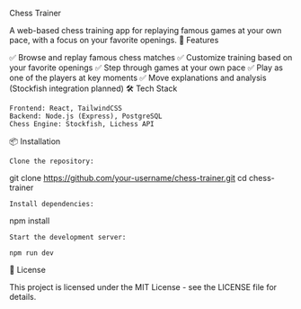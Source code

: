 Chess Trainer

A web-based chess training app for replaying famous games at your own pace, with a focus on your favorite openings.
🚀 Features

✅ Browse and replay famous chess matches
✅ Customize training based on your favorite openings
✅ Step through games at your own pace
✅ Play as one of the players at key moments
✅ Move explanations and analysis (Stockfish integration planned)
🛠️ Tech Stack

    Frontend: React, TailwindCSS
    Backend: Node.js (Express), PostgreSQL
    Chess Engine: Stockfish, Lichess API

📦 Installation

    Clone the repository:

git clone https://github.com/your-username/chess-trainer.git
cd chess-trainer

    Install dependencies:

npm install

    Start the development server:

    npm run dev

📜 License

This project is licensed under the MIT License - see the LICENSE file for details.